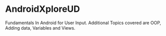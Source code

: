 # AndroidXploreUD
Fundamentals In Android for User Input. 
Additional Topics covered are OOP, Adding data, Variables and Views.
